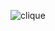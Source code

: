 ![clique](https://github.com/user-attachments/assets/e5230f7d-e12a-4648-b0d3-be341b79be25)







 
